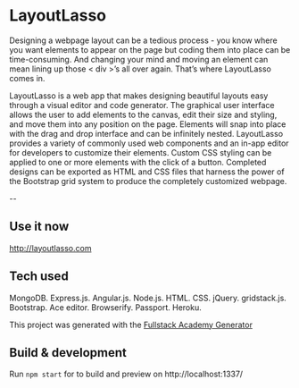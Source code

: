 # LayoutLasso

  Designing a webpage layout can be a tedious process - you know where you want elements to appear on the page but coding them into place can be time-consuming. And changing your mind and moving an element can mean lining up those < div >’s all over again. That’s where LayoutLasso comes in.
  
  LayoutLasso is a web app that makes designing beautiful layouts easy through a visual editor and code generator. The graphical user interface allows the user to add elements to the canvas, edit their size and styling, and move them into any position on the page. Elements will snap into place with the drag and drop interface and can be infinitely nested. LayoutLasso provides a variety of commonly used web components and an in-app editor for developers to customize their elements. Custom CSS styling can be applied to one or more elements with the click of a button. Completed designs can be exported as HTML and CSS files that harness the power of the Bootstrap grid system to produce the completely customized webpage.

--

## Use it now

http://layoutlasso.com

## Tech used

MongoDB. Express.js. Angular.js. Node.js. HTML. CSS. jQuery. gridstack.js. Bootstrap. Ace editor. Browserify. Passport. Heroku.

This project was generated with the [Fullstack Academy Generator](https://github.com/FullstackAcademy/fsg)

## Build & development

Run `npm start` for to build and preview on http://localhost:1337/

